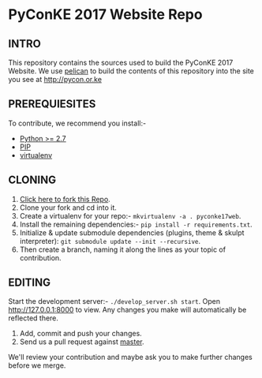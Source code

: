 PyConKE 2017 Website Repo
==========

## INTRO
This repository contains the sources used to build the PyConKE 2017 Website.
We use [pelican](http://docs.getpelican.com) to build the contents of this repository
into the site you see at http://pycon.or.ke

## PREREQUIESITES
To contribute, we recommend you install:-

- [Python >= 2.7](https://www.python.org/download/releases/2.7)
- [PIP]("http://www.pip-installer.org/en/latest/installing.html)
- [virtualenv](http://www.virtualenv.org/en/latest/virtualenv.html)

## CLONING
1. <a href="https://github.com/Python-Nairobi/pyconke/fork" target="_blank">Click here to fork this Repo</a>.
2. Clone your fork and cd into it.
3. Create a virtualenv for your repo:- `mkvirtualenv -a . pyconke17web`.
4. Install the remaining dependencies:- `pip install -r requirements.txt`.
5. Initialize & update submodule dependencies (plugins, theme & skulpt interpreter): `git submodule update --init --recursive`.
6. Then create a branch, naming it along the lines as your topic of contribution.

## EDITING
Start the development server:- `./develop_server.sh start`. Open http://127.0.0.1:8000 to view.
Any changes you make will automatically be reflected there.

1. Add, commit and push your changes.
2. Send us a pull request against [master](https://github.com/Python-Nairobi/pyconke/tree/master).

We'll review your contribution and maybe ask you to make further changes before we merge.
